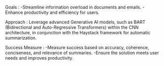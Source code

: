 Goals : 
-Streamline information overload in documents and emails.
-Enhance productivity and efficiency for users.

Approach : 
Leverage advanced Generative AI models, such as BART (Bidirectional and Auto-Regressive Transformers) within the CNN architecture, in conjunction with the Haystack framework for automatic summarization. 

Success Measure :
-Measure success based on accuracy, coherence, conciseness, and relevance of summaries.
-Ensure the solution meets user needs and improves productivity.


